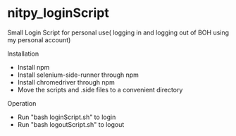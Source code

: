 # nitpy_loginScript
Small Login Script for personal use( logging in and logging out of BOH using my personal account)

Installation

- Install npm
- Install selenium-side-runner through npm
- Install chromedriver through npm
- Move the scripts and .side files to a convenient directory

Operation

- Run "bash loginScript.sh" to login
- Run "bash logoutScript.sh" to logout
